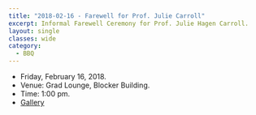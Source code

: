 ```yaml
---
title: "2018-02-16 - Farewell for Prof. Julie Carroll"
excerpt: Informal Farewell Ceremony for Prof. Julie Hagen Carroll.
layout: single
classes: wide
category:
  - BBQ
---
```


- Friday, February 16, 2018.
- Venue: Grad Lounge, Blocker Building.
- Time: 1:00 pm.
- [Gallery](/WelcomeBBQ/2018-02-16-gallery/)

